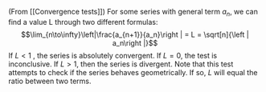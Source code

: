 (From [[Convergence tests]])
For some series with general term $a_n$, we can find a value L through two different formulas:
$$\lim_{n\to\infty}\left|\frac{a_{n+1}}{a_n}\right | = L = \sqrt[n]{\left | a_n\right |}$$
If $L<1$ , the series is absolutely convergent. If $L=0$, the test is inconclusive. If $L>1$, then the series is divergent.
Note that this test attempts to check if the series behaves geometrically. If so, $L$ will equal the ratio between two terms.